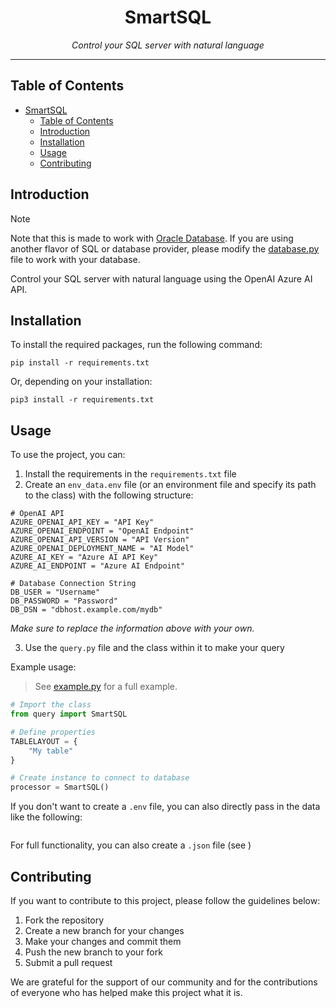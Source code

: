 # <div align="center">SmartSQL</div>

<div align="center"><i>Control your SQL server with natural language</i></div>

***

## Table of Contents

- [SmartSQL](#smartsql)
  - [Table of Contents](#table-of-contents)
  - [Introduction](#introduction)
  - [Installation](#installation)
  - [Usage](#usage)
  - [Contributing](#contributing)

## Introduction

> [!NOTE]
> Note that this is made to work with [Oracle Database](https://en.wikipedia.org/wiki/Oracle_Database). If you are using another flavor of SQL or database provider, please modify the [database.py](Helpers/database.py) file to work with your database.

Control your SQL server with natural language using the OpenAI Azure AI API.

## Installation

To install the required packages, run the following command:

```shell
pip install -r requirements.txt
```

Or, depending on your installation:

```shell
pip3 install -r requirements.txt
```

## Usage

To use the project, you can:

1. Install the requirements in the `requirements.txt` file
2. Create an `env_data.env` file (or an environment file and specify its path to the class) with the following structure:

```shell
# OpenAI API
AZURE_OPENAI_API_KEY = "API Key"
AZURE_OPENAI_ENDPOINT = "OpenAI Endpoint"
AZURE_OPENAI_API_VERSION = "API Version"
AZURE_OPENAI_DEPLOYMENT_NAME = "AI Model"
AZURE_AI_KEY = "Azure AI API Key"
AZURE_AI_ENDPOINT = "Azure AI Endpoint"

# Database Connection String
DB_USER = "Username"
DB_PASSWORD = "Password"
DB_DSN = "dbhost.example.com/mydb"
```

*Make sure to replace the information above with your own.*

3. Use the `query.py` file and the class within it to make your query 

Example usage:

> See [example.py](example.py) for a full example.

```python
# Import the class
from query import SmartSQL

# Define properties
TABLELAYOUT = {
    "My table"
}

# Create instance to connect to database
processor = SmartSQL()
```

If you don't want to create a `.env` file, you can also directly pass in the data like the following:

```python


```

For full functionality, you can also create a `.json` file (see )


## Contributing

If you want to contribute to this project, please follow the guidelines below:

1. Fork the repository
2. Create a new branch for your changes
3. Make your changes and commit them
4. Push the new branch to your fork
5. Submit a pull request

We are grateful for the support of our community and for the contributions of everyone who has helped make this project what it is.

